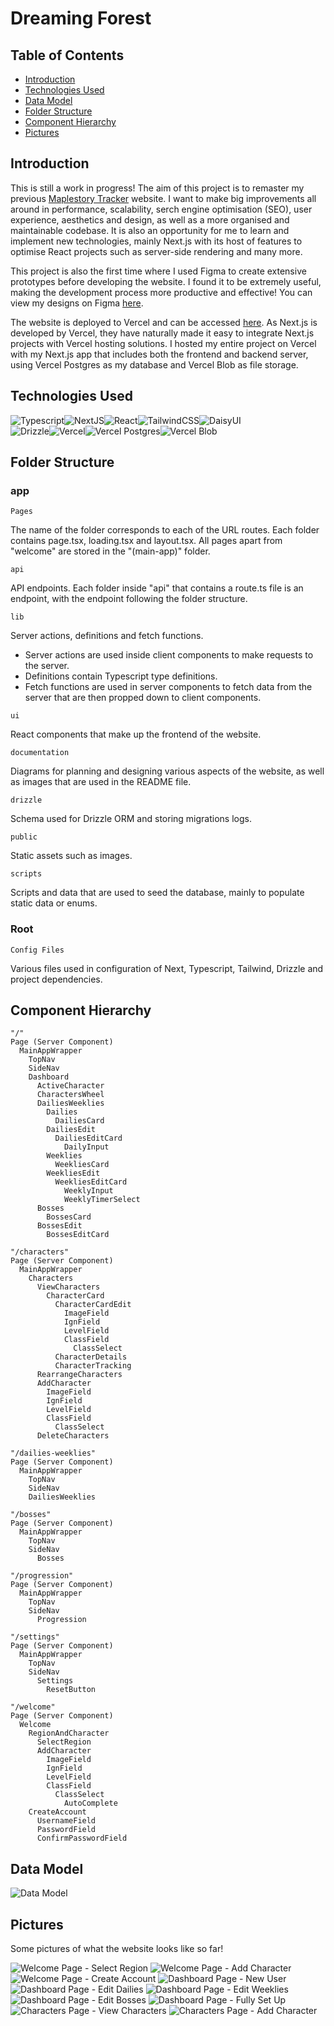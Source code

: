 # Dreaming Forest

## Table of Contents

- [Introduction](#Introduction)
- [Technologies Used](#Technologies)
- [Data Model](#Data)
- [Folder Structure](#Structure)
- [Component Hierarchy](#Hierarchy)
- [Pictures](#Pictures)

<a name="Introduction"></a>

## Introduction

This is still a work in progress! The aim of this project is to remaster my previous <a href="https://github.com/midorinom/maplestory_tracker">Maplestory Tracker</a> website. I want to make big improvements all around in performance, scalability, serch engine optimisation (SEO), user experience, aesthetics and design, as well as a more organised and maintainable codebase. It is also an opportunity for me to learn and implement new technologies, mainly Next.js with its host of features to optimise React projects such as server-side rendering and many more.

This project is also the first time where I used Figma to create extensive prototypes before developing the website. I found it to be extremely useful, making the development process more productive and effective! You can view my designs on Figma <a href="https://www.figma.com/design/IohBAXXF9Q7OTlyMF99BhX/Dreaming-Forest?t=LR5oNgodlYfqsClm-1">here</a>.

The website is deployed to Vercel and can be accessed <a href="https://dreaming-forest.vercel.app/">here</a>. As Next.js is developed by Vercel, they have naturally made it easy to integrate Next.js projects with Vercel hosting solutions. I hosted my entire project on Vercel with my Next.js app that includes both the frontend and backend server, using Vercel Postgres as my database and Vercel Blob as file storage.

<a name="Technologies"></a>

## Technologies Used

<div style="display:flex">
<img src="/documentation/readme/Typescript.png" alt="Typescript" title="Typescript">
<img src="/documentation/readme/Next.png" alt="NextJS" title="NextJS">
<img src="/documentation/readme/React.png" alt="React" title="React">
<img src="/documentation/readme/Tailwind.png" alt="TailwindCSS" title="TailwindCSS">
<img src="/documentation/readme/DaisyUI.png" alt="DaisyUI" title="DaisyUI">
</div>

<div style="display:flex">
<img src="/documentation/readme/Drizzle.png" alt="Drizzle" title="Drizzle">
<img src="/documentation/readme/Vercel.png" alt="Vercel" title="Vercel">
<img src="/documentation/readme/Vercel_Postgres.png" alt="Vercel Postgres" title="Vercel Postgres">
<img src="/documentation/readme/Vercel_Blob.png" alt="Vercel Blob" title="Vercel Blob">
</div>

<a name="Structure"></a>

## Folder Structure

### app

`Pages`

The name of the folder corresponds to each of the URL routes. Each folder contains page.tsx, loading.tsx and layout.tsx. All pages apart from "welcome" are stored in the "(main-app)" folder.

`api`

API endpoints. Each folder inside "api" that contains a route.ts file is an endpoint, with the endpoint following the folder structure.

`lib`

Server actions, definitions and fetch functions.

- Server actions are used inside client components to make requests to the server.
- Definitions contain Typescript type definitions.
- Fetch functions are used in server components to fetch data from the server that are then propped down to client components.

`ui`

React components that make up the frontend of the website.

`documentation`

Diagrams for planning and designing various aspects of the website, as well as images that are used in the README file.

`drizzle`

Schema used for Drizzle ORM and storing migrations logs.

`public`

Static assets such as images.

`scripts`

Scripts and data that are used to seed the database, mainly to populate static data or enums.

### Root

`Config Files`

Various files used in configuration of Next, Typescript, Tailwind, Drizzle and project dependencies.

<a name="Hierarchy"></a>

## Component Hierarchy

```
"/"
Page (Server Component)
  MainAppWrapper
    TopNav
    SideNav
    Dashboard
      ActiveCharacter
      CharactersWheel
      DailiesWeeklies
        Dailies
          DailiesCard
        DailiesEdit
          DailiesEditCard
            DailyInput
        Weeklies
          WeekliesCard
        WeekliesEdit
          WeekliesEditCard
            WeeklyInput
            WeeklyTimerSelect
      Bosses
        BossesCard
      BossesEdit
        BossesEditCard

"/characters"
Page (Server Component)
  MainAppWrapper
    Characters
      ViewCharacters
        CharacterCard
          CharacterCardEdit
            ImageField
            IgnField
            LevelField
            ClassField
              ClassSelect
          CharacterDetails
          CharacterTracking
      RearrangeCharacters
      AddCharacter
        ImageField
        IgnField
        LevelField
        ClassField
          ClassSelect
      DeleteCharacters

"/dailies-weeklies"
Page (Server Component)
  MainAppWrapper
    TopNav
    SideNav
    DailiesWeeklies

"/bosses"
Page (Server Component)
  MainAppWrapper
    TopNav
    SideNav
      Bosses

"/progression"
Page (Server Component)
  MainAppWrapper
    TopNav
    SideNav
      Progression

"/settings"
Page (Server Component)
  MainAppWrapper
    TopNav
    SideNav
      Settings
        ResetButton

"/welcome"
Page (Server Component)
  Welcome
    RegionAndCharacter
      SelectRegion
      AddCharacter
        ImageField
        IgnField
        LevelField
        ClassField
          ClassSelect
            AutoComplete
    CreateAccount
      UsernameField
      PasswordField
      ConfirmPasswordField

```

<a name="Data"></a>

## Data Model

<img src="/documentation/readme/Data_Model.png" alt="Data Model" title="Data Model">

<a name="Pictures"></a>

## Pictures

Some pictures of what the website looks like so far!

<img src="/documentation/readme/Welcome_Select_Region.png" alt="Welcome Page - Select Region" title="Welcome Page - Select Region">
<img src="/documentation/readme/Welcome_Add_Character.png" alt="Welcome Page - Add Character" title="Welcome Page - Add Character">
<img src="/documentation/readme/Welcome_Create_Account.png" alt="Welcome Page - Create Account" title="Welcome Page - Create Account">
<img src="/documentation/readme/Dashboard_New_User.png" alt="Dashboard Page - New User" title="Dashboard Page - New User">
<img src="/documentation/readme/Dashboard_Edit_Dailies.png" alt="Dashboard Page - Edit Dailies" title="Dashboard Page - Edit Dailies">
<img src="/documentation/readme/Dashboard_Edit_Weeklies.png" alt="Dashboard Page - Edit Weeklies" title="Dashboard Page - Edit Weeklies">
<img src="/documentation/readme/Dashboard_Edit_Bosses.png" alt="Dashboard Page - Edit Bosses" title="Dashboard Page - Edit Bosses">
<img src="/documentation/readme/Dashboard_Done.png" alt="Dashboard Page - Fully Set Up" title="Dashboard Page - Fully Set Up">
<img src="/documentation/readme/Characters_View_Characters.png" alt="Characters Page - View Characters" title="Characters Page - View Characters">
<img src="/documentation/readme/Characters_Add_Character.png" alt="Characters Page - Add Character" title="Characters Page - Add Character">
